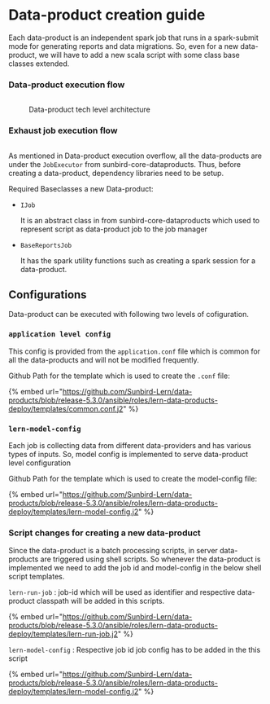 # Data-product creation guide

Each data-product is an independent spark job that runs in a spark-submit mode for generating reports and data migrations. So, even for a new data-product, we will have to add a new scala script with some class base classes extended.

### Data-product execution flow

<figure><img src="../../../../../.gitbook/assets/Data-product (1).jpeg" alt=""><figcaption><p>Data-product tech level architecture</p></figcaption></figure>

### Exhaust job execution flow

<div data-full-width="true">

<figure><img src="../../../../../.gitbook/assets/Exhaust-Data-product (1).jpeg" alt=""><figcaption></figcaption></figure>

</div>

As mentioned in Data-product execution overflow, all the data-products are under the `JobExecutor` from sunbird-core-dataproducts. Thus, before creating a data-product, dependency libraries need to be setup.

Required Baseclasses a new Data-product:

*   `IJob`

    It is an abstract class in from sunbird-core-dataproducts which used to represent script as data-product job to the job manager
*   `BaseReportsJob`

    It has the spark utility functions such as creating a spark session for a data-product.

## Configurations

Data-product can be executed with following two levels of cofiguration.

### `application level config`

This config is provided from the `application.conf` file which is common for all the data-products and will not be modified frequently.

Github Path for the template which is used to create the `.conf` file:&#x20;

{% embed url="https://github.com/Sunbird-Lern/data-products/blob/release-5.3.0/ansible/roles/lern-data-products-deploy/templates/common.conf.j2" %}

### `lern-model-config`

Each job is collecting data from different data-providers and has various types of inputs. So, model config is implemented to serve data-product level configuration

Github Path for the template which is used to create the model-config file:&#x20;

{% embed url="https://github.com/Sunbird-Lern/data-products/blob/release-5.3.0/ansible/roles/lern-data-products-deploy/templates/lern-model-config.j2" %}

### Script changes for creating a new data-product

Since the data-product is a batch processing scripts, in server data-products are triggered using shell scripts. So whenever the data-product is implemented we need to add the job id and model-config in the below shell script templates.

`lern-run-job` : job-id which will be used as identifier and respective data-product classpath will be added in this scripts.

{% embed url="https://github.com/Sunbird-Lern/data-products/blob/release-5.3.0/ansible/roles/lern-data-products-deploy/templates/lern-run-job.j2" %}

`lern-model-config` : Respective job id job config has to be added in the this script

{% embed url="https://github.com/Sunbird-Lern/data-products/blob/release-5.3.0/ansible/roles/lern-data-products-deploy/templates/lern-model-config.j2" %}

